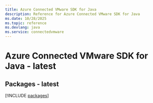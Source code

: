```yaml
---
title: Azure Connected VMware SDK for Java
description: Reference for Azure Connected VMware SDK for Java
ms.date: 10/28/2025
ms.topic: reference
ms.devlang: java
ms.service: connectedvmware
---
```

# Azure Connected VMware SDK for Java - latest
## Packages - latest
[!INCLUDE [packages](connected-vmware-index.md)]